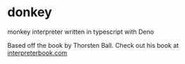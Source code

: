 # donkey

monkey interpreter written in typescript with Deno

Based off the book by Thorsten Ball. Check out his book at [interpreterbook.com](https://interpreterbook.com)

